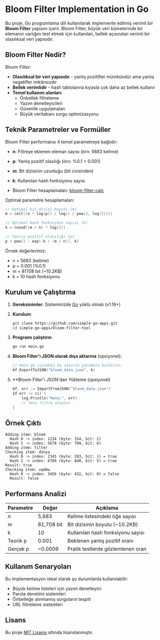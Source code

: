 # Bloom Filter Implementation in Go

Bu proje, Go programlama dili kullanılarak implemente edilmiş verimli bir **Bloom Filter** yapısını içerir. Bloom Filter, büyük veri kümelerinde bir elemanın varlığını test etmek için kullanılan, bellek açısından verimli bir olasılıksal veri yapısıdır.

## Bloom Filter Nedir?

Bloom Filter:
- **Olasılıksal bir veri yapısıdır** - yanlış pozitifler mümkündür ama yanlış negatifler imkânsızdır
- **Bellek verimlidir** - hash tablolarına kıyasla çok daha az bellek kullanır
- **Temel kullanım alanları**:
  - Önbellek filtreleme
  - Yazım denetleyicileri
  - Güvenlik uygulamaları
  - Büyük veritabanı sorgu optimizasyonu

## Teknik Parametreler ve Formüller

Bloom Filter performansı 4 temel parametreye bağlıdır:

- **n**: Filtreye eklenen eleman sayısı (örn: 5683 kelime)
- **p**: Yanlış pozitif olasılığı (örn: %0.1 = 0.001)
- **m**: Bit dizisinin uzunluğu (bit cinsinden)
- **k**: Kullanılan hash fonksiyonu sayısı

- Bloom Filter hesaplamaları: [bloom-filter-calc](https://hur.st/bloomfilter/)

Optimal parametre hesaplamaları:

```go
// Optimal bit dizisi boyutu (m)
m = ceil((n * log(p)) / log(1 / pow(2, log(2))))

// Optimal hash fonksiyonu sayısı (k)
k = round((m / n) * log(2))

// Yanlış pozitif olasılığı (p)
p = pow(1 - exp(-k / (m / n)), k)
```

Örnek değerlerimiz:
- n = 5683 (kelime)
- p = 0.001 (%0.1)
- m = 81708 bit (~10.2KB)
- k = 10 hash fonksiyonu

## Kurulum ve Çalıştırma

1. **Gereksinimler**: Sisteminizde [Go](https://golang.org/dl/) yüklü olmalı (v1.16+)

2. **Kurulum**:
   ```bash
   git clone https://github.com/simple-go-apps.git
   cd simple-go-apps/bloom-filter-tool
   ```

3. **Programı çalıştırın**:
   ```bash
   go run main.go
   ```

4. **Bloom Filter'ı JSON olarak dışa aktarma** (opsiyonel):
   ```go
   // main.go içindeki bu satırın yorumunu kaldırın:
   bf.ExportToJSON("bloom_data.json", k)
   ```
5. **Bloom Filter'ı JSON'dan Yükleme (opsiyonel)
    ```go
    bf, err := ImportFromJSON("bloom_data.json")
    if err != nil {
        log.Println("Hata:", err)
        // Yeni filtre oluştur
    }
    ```

## Örnek Çıktı

```text
Adding item: bloom
  Hash 0 -> index: 1234 (byte: 154, bit: 2)
  Hash 1 -> index: 5678 (byte: 709, bit: 6)
Adding item: filter
Checking item: dünya
  Hash 0 -> index: 2345 (byte: 293, bit: 1) = true
  Hash 1 -> index: 6789 (byte: 848, bit: 5) = true
Result: true
Checking item: xqdmw
  Hash 0 -> index: 3456 (byte: 432, bit: 0) = false
  Result: false
```

## Performans Analizi

| Parametre | Değer | Açıklama |
|-----------|-------|----------|
| n | 5,683 | Kelime listesindeki öğe sayısı |
| m | 81,708 bit | Bit dizisinin boyutu (~10.2KB) |
| k | 10 | Kullanılan hash fonksiyonu sayısı |
| Teorik p | 0.001 | Beklenen yanlış pozitif oranı |
| Gerçek p | ~0.0009 | Pratik testlerde gözlemlenen oran |

## Kullanım Senaryoları

Bu implementasyon ideal olarak şu durumlarda kullanılabilir:
- Büyük kelime listeleri için yazım denetleyici
- Parola denetimi sistemleri
- Önbelleğe alınmamış sorguların tespiti
- URL filtreleme sistemleri

## Lisans

Bu proje [MIT Lisansı](LICENSE) altında lisanslanmıştır.

